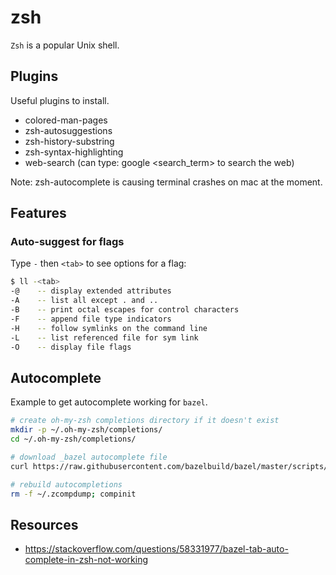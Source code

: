# zsh

`Zsh` is a popular Unix shell.

## Plugins
Useful plugins to install.

- colored-man-pages
- zsh-autosuggestions
- zsh-history-substring
- zsh-syntax-highlighting
- web-search (can type: google <search_term> to search the web)

Note: zsh-autocomplete is causing terminal crashes on mac at the moment.

## Features

### Auto-suggest for flags
Type `-` then `<tab>` to see options for a flag:
```bash
$ ll -<tab>
-@    -- display extended attributes
-A    -- list all except . and ..
-B    -- print octal escapes for control characters
-F    -- append file type indicators
-H    -- follow symlinks on the command line
-L    -- list referenced file for sym link
-O    -- display file flags
```

## Autocomplete
Example to get autocomplete working for `bazel`.

```bash
# create oh-my-zsh completions directory if it doesn't exist
mkdir -p ~/.oh-my-zsh/completions/
cd ~/.oh-my-zsh/completions/

# download _bazel autocomplete file
curl https://raw.githubusercontent.com/bazelbuild/bazel/master/scripts/zsh_completion/_bazel -o _bazel

# rebuild autocompletions
rm -f ~/.zcompdump; compinit
```

## Resources
- https://stackoverflow.com/questions/58331977/bazel-tab-auto-complete-in-zsh-not-working
